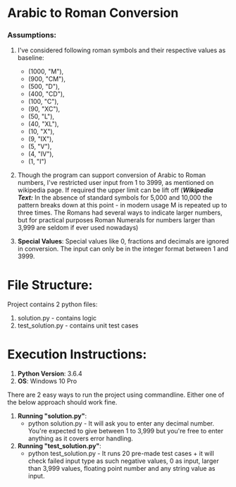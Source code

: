 # Arabic to Roman Conversion

### Assumptions:

1. I've considered following roman symbols and their respective values as baseline:

    * (1000, "M"),
    * (900,  "CM"),
    * (500,  "D"),
    * (400,  "CD"),
    * (100,  "C"),
    * (90,   "XC"),
    * (50,   "L"),
    * (40,   "XL"),
    * (10,   "X"),
    * (9,    "IX"),
    * (5,    "V"),
    * (4,    "IV"),
    * (1,    "I")

2. Though the program can support conversion of Arabic to Roman numbers, I've restricted user input from 1 to 3999, as mentioned on wikipedia page. If required the upper limit can be lift off (***Wikipedia Text:*** In the absence of standard symbols for 5,000 and 10,000 the pattern breaks down at this point - in modern usage M is repeated up to three times. The Romans had several ways to indicate larger numbers, but for practical purposes Roman Numerals for numbers larger than 3,999 are seldom if ever used nowadays)

3. **Special Values**: Special values like 0, fractions and decimals are ignored in conversion. The input can only be in the integer format between 1 and 3999. 


# File Structure:

Project contains 2 python files:
1. solution.py - contains logic
2. test_solution.py - contains unit test cases

# Execution Instructions:

1. **Python Version**: 3.6.4
2. **OS**: Windows 10 Pro

There are 2 easy ways to run the project using commandline. Either one of the below approach should work fine.
1. **Running "solution.py"**:
    * python solution.py - 
      It will ask you to enter any decimal number. You're expected to give between 1 to 3,999 but you're free to enter anything as it covers error handling.
2. **Running "test_solution.py"**:
   * python test_solution.py - 
        It runs 20 pre-made test cases + it will check failed input type as such negative values, 0 as input, larger than 3,999 values, floating point number and any string value as input.




